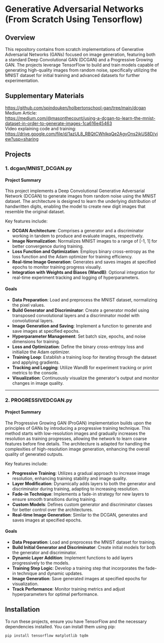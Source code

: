 # Generative Adversarial Networks (From Scratch Using Tensorflow)

## Overview

This repository contains from scratch implementations of Generative Adversarial Networks (GANs) focused on image generation, featuring both a standard Deep Convolutional GAN (DCGAN) and a Progressive Growing GAN. The projects leverage TensorFlow to build and train models capable of generating high-quality images from random noise, specifically utilizing the MNIST dataset for initial training and advanced datasets for further experimentation.

## Supplementary Materials
https://github.com/spindouken/holbertonschool-gan/tree/main/dcgan<br>
Medium Article:<br>
https://medium.com/@masonthecount/using-a-dcgan-to-learn-the-mnist-dataset-in-order-to-generate-images-1ca616e45463<br>
Video explaining code and training:<br>
https://drive.google.com/file/d/1azUL8_RBQtCWhlkqQe2AgyOns2jkUS8D/view?usp=sharing

## Projects

### 1. dcgan/MNIST_DCGAN.py

#### Project Summary

This project implements a Deep Convolutional Generative Adversarial Network (DCGAN) to generate images from random noise using the MNIST dataset. The architecture is designed to learn the underlying distribution of handwritten digits, enabling the model to create new digit images that resemble the original dataset.

Key features include:

- **DCGAN Architecture**: Comprises a generator and a discriminator working in tandem to produce and evaluate images, respectively.
- **Image Normalization**: Normalizes MNIST images to a range of [-1, 1] for better convergence during training.
- **Loss Function and Optimization**: Employs binary cross-entropy as the loss function and the Adam optimizer for training efficiency.
- **Real-time Image Generation**: Generates and saves images at specified epochs to monitor training progress visually.
- **Integration with Weights and Biases (WandB)**: Optional integration for real-time experiment tracking and logging of hyperparameters.

#### Goals

- **Data Preparation**: Load and preprocess the MNIST dataset, normalizing the pixel values.
- **Build Generator and Discriminator**: Create a generator model using transposed convolutional layers and a discriminator model with convolutional layers.
- **Image Generation and Saving**: Implement a function to generate and save images at specified epochs.
- **Hyperparameter Management**: Set batch size, epochs, and noise dimensions for training.
- **Loss and Optimization**: Define the binary cross-entropy loss and initialize the Adam optimizer.
- **Training Loop**: Establish a training loop for iterating through the dataset and applying gradients.
- **Tracking and Logging**: Utilize WandB for experiment tracking or print metrics to the console.
- **Visualization**: Continuously visualize the generator's output and monitor changes in image quality.

---

### 2. PROGRESSIVEDCGAN.py

#### Project Summary

The Progressive Growing GAN (ProGAN) implementation builds upon the principles of GANs by introducing a progressive training technique. This method starts with low-resolution images and gradually increases the resolution as training progresses, allowing the network to learn coarse features before fine details. The architecture is adapted for handling the complexities of high-resolution image generation, enhancing the overall quality of generated outputs.

Key features include:

- **Progressive Training**: Utilizes a gradual approach to increase image resolution, enhancing training stability and image quality.
- **Layer Modification**: Dynamically adds layers to both the generator and discriminator during training, adapting to increasing resolution.
- **Fade-in Technique**: Implements a fade-in strategy for new layers to ensure smooth transitions during training.
- **Custom Models**: Defines custom generator and discriminator classes for better control over the architectures.
- **Real-time Image Generation**: Similar to the DCGAN, generates and saves images at specified epochs.

#### Goals

- **Data Preparation**: Load and preprocess the MNIST dataset for training.
- **Build Initial Generator and Discriminator**: Create initial models for both the generator and discriminator.
- **Dynamic Layer Addition**: Implement functions to add layers progressively to the models.
- **Training Step Logic**: Develop a training step that incorporates the fade-in technique and dynamic updates.
- **Image Generation**: Save generated images at specified epochs for visualization.
- **Track Performance**: Monitor training metrics and adjust hyperparameters for optimal performance.

## Installation

To run these projects, ensure you have TensorFlow and the necessary dependencies installed. You can install them using pip:

```bash
pip install tensorflow matplotlib tqdm
